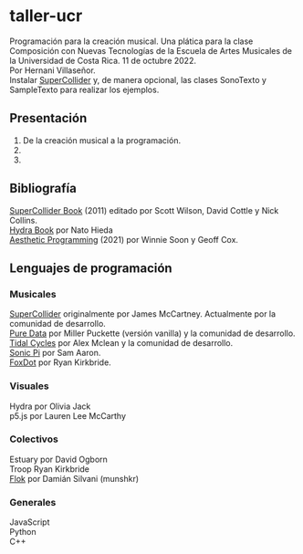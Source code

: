 
# taller-ucr
Programación para la creación musical. Una plática para la clase Composición con Nuevas Tecnologías de la Escuela de Artes Musicales de la Universidad de Costa Rica. 11 de octubre 2022.  
Por Hernani Villaseñor.  
Instalar [SuperCollider](https://supercollider.github.io/) y, de manera opcional, las clases SonoTexto y SampleTexto para realizar los ejemplos.

## Presentación
1. De la creación musical a la programación.  
2.  
3.  

## Bibliografía
[SuperCollider Book](https://mitpress.mit.edu/9780262232692/the-supercollider-book/) (2011) editado por Scott Wilson, David Cottle y Nick Collins.  
[Hydra Book](https://hydra-book.glitch.me/#/) por Nato Hieda  
[Aesthetic Programming](https://aesthetic-programming.net/) (2021) por Winnie Soon y Geoff Cox.  

## Lenguajes de programación

### Musicales
[SuperCollider](https://supercollider.github.io/) originalmente por James McCartney. Actualmente por la comunidad de desarrollo.  
[Pure Data](https://puredata.info/) por Miller Puckette (versión vanilla) y la comunidad de desarrollo.  
[Tidal Cycles](https://tidalcycles.org/) por Alex Mclean y la comunidad de desarrollo.  
[Sonic Pi](https://sonic-pi.net/) por Sam Aaron.  
[FoxDot](https://foxdot.org/) por Ryan Kirkbride. 
### Visuales
Hydra por Olivia Jack  
p5.js por Lauren Lee McCarthy  
### Colectivos
Estuary por David Ogborn  
Troop Ryan Kirkbride  
[Flok](https://flok.clic.cf/) por Damián Silvani (munshkr)   
### Generales
JavaScript  
Python  
C++  
